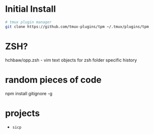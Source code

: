 # Initial Install
```sh
# tmux plugin manager
git clone https://github.com/tmux-plugins/tpm ~/.tmux/plugins/tpm
```

# ZSH?
hchbaw/opp.zsh - vim text objects for zsh
folder specific history

# random pieces of code
npm install gitignore -g

# projects
- `sicp`
